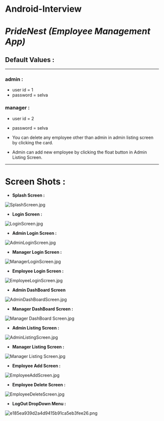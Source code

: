 # Android-Interview

# *PrideNest (Employee Management App)*
## Default Values :
***
### admin :
- user id = 1
- password = selva

### manager :
- user id = 2
- password = selva


- You can delete any employee other than admin in admin listing screen by clicking the card.
- Admin can add new employee by clicking the float button in Admin Listing Screen.
***
# Screen Shots :

- **Splash Screen :**

![SplashScreen.jpg](./pridnestscr/SplashScreen.jpg)


-  **Login Screen :**

![LoginScreen.jpg](./pridnestscr/LoginScreen.jpg)

- **Admin Login Screen :**


![AdminLoginScreen.jpg](./pridnestscr/AdminLoginScreen.jpg)


-  **Manager Login Screen :**


![ManagerLoginScreen.jpg](./pridnestscr/ManagerLoginScreen.jpg)


-  **Employee Login Screen :**


![EmployeeLoginScreen.jpg](./pridnestscr/EmployeeLoginScreen.jpg)

- **Admin DashBoard Screen**


![AdminDashBoardScreen.jpg](./pridnestscr/AdminDashBoardScreen.jpg)


- **Manager DashBoard Screen :**


![Manager DashBoard Screen.jpg](./pridnestscr/ManagerDashBoardScreen.jpg)

- **Admin Listing Screen :**


![AdminListingScreen.jpg](./pridnestscr/AdminListingScreen.jpg)

- **Manager Listing Screen :**



![Manager Listing Screen.jpg](./pridnestscr/ManagerListingScreen.jpg)

- **Employee Add Screen :**


![EmployeeAddScreen.jpg](./pridnestscr/EmployeeAddScreen.jpg)


- **Employee Delete Screen :**



![EmployeeDeleteScreen.jpg](./pridnestscr/EmployeeDeleteScreen.jpg)

- **LogOut DropDown Menu :**

![e185ea939d2a4d9415b91ca5eb3fee26.png](:/69786273045041a5a5a78ad4e5f0214f)
